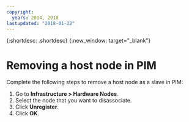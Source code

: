 ```yaml
---
copyright:
  years: 2014, 2018
lastupdated: "2018-01-22"
---
```

{:shortdesc: .shortdesc}
{:new_window: target="_blank"}

# Removing a host node in PIM

Complete the following steps to remove a host node as a slave in PIM:

1. Go to **Infrastructure > Hardware Nodes**.
2. Select the node that you want to disassociate.
3. Click **Unregister**.
4. Click **OK**.


